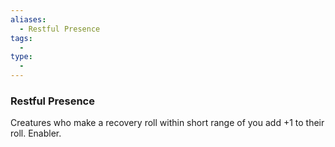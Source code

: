 ```yaml
---
aliases:
  - Restful Presence
tags:
  - 
type:
  - 
---
```

### Restful Presence

Creatures who make a recovery roll within short range of you add +1 to their roll. Enabler.